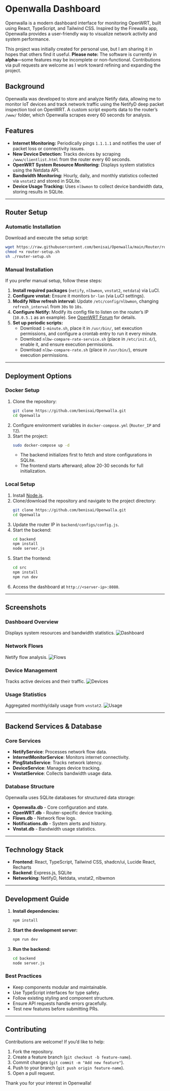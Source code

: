 # Openwalla Dashboard

Openwalla is a modern dashboard interface for monitoring OpenWRT, built using React, TypeScript, and Tailwind CSS. Inspired by the Firewalla app, Openwalla provides a user-friendly way to visualize network activity and system performance.

This project was initially created for personal use, but I am sharing it in hopes that others find it useful. **Please note:** The software is currently in **alpha**—some features may be incomplete or non-functional. Contributions via pull requests are welcome as I work toward refining and expanding the project.

## Background
Openwalla was developed to store and analyze Netify data, allowing me to monitor IoT devices and track network traffic using the NetifyD deep packet inspection tool on OpenWRT. A custom script exports data to the router’s `/www/` folder, which Openwalla scrapes every 60 seconds for analysis.

## Features
- **Internet Monitoring:** Periodically pings `1.1.1.1` and notifies the user of packet loss or connectivity issues.
- **New Device Detection:** Tracks devices by scraping `/www/clientlist.html` from the router every 60 seconds.
- **OpenWRT System Resource Monitoring:** Displays system statistics using the Netdata API.
- **Bandwidth Monitoring:** Hourly, daily, and monthly statistics collected via `vnstat2` and stored in SQLite.
- **Device Usage Tracking:** Uses `nlbwmon` to collect device bandwidth data, storing results in SQLite.

---

## Router Setup

### Automatic Installation
Download and execute the setup script:
```bash
wget https://raw.githubusercontent.com/benisai/Openwalla/main/Router/router-setup.sh
chmod +x router-setup.sh
sh ./router-setup.sh
```

### Manual Installation
If you prefer manual setup, follow these steps:
1. **Install required packages** (`netify`, `nlbwmon`, `vnstat2`, `netdata`) via LuCI.
2. **Configure vnstat:** Ensure it monitors `br-lan` (via LuCI settings).
3. **Modify Nlbw refresh interval:** Update `/etc/config/nlbwmon`, changing `refresh_interval` from `30s` to `10s`.
4. **Configure Netify:** Modify its config file to listen on the router’s IP (`10.0.5.1` as an example). See [OpenWRT Forum](https://forum.openwrt.org/t/open-source-dpi-and-network-intelligence-engine-beta/52994) for details.
5. **Set up periodic scripts:**
   - Download `1-minute.sh`, place it in `/usr/bin/`, set execution permissions, and configure a crontab entry to run it every minute.
   - Download `nlbw-compare-rate-service.sh` (place in `/etc/init.d/`), enable it, and ensure execution permissions.
   - Download `nlbw-compare-rate.sh` (place in `/usr/bin/`), ensure execution permissions.

---

## Deployment Options

### Docker Setup
1. Clone the repository:
   ```bash
   git clone https://github.com/benisai/Openwalla.git
   cd Openwalla
   ```
2. Configure environment variables in `docker-compose.yml` (`Router_IP` and `TZ`).
3. Start the project:
   ```bash
   sudo docker-compose up -d
   ```
   - The backend initializes first to fetch and store configurations in SQLite.
   - The frontend starts afterward; allow 20-30 seconds for full initialization.

### Local Setup
1. Install [Node.js](https://nodejs.org/en/download).
2. Clone/download the repository and navigate to the project directory:
   ```bash
   git clone https://github.com/benisai/Openwalla.git
   cd Openwalla
   ```
3. Update the router IP in `backend/configs/config.js`.
4. Start the backend:
   ```bash
   cd backend
   npm install
   node server.js
   ```
5. Start the frontend:
   ```bash
   cd src
   npm install
   npm run dev
   ```
6. Access the dashboard at `http://<server-ip>:8080`.

---

## Screenshots
### Dashboard Overview
Displays system resources and bandwidth statistics.
![Dashboard](https://github.com/user-attachments/assets/bacc4e74-aa46-4d18-bda6-a72bb1107620)

### Network Flows
Netify flow analysis.
![Flows](https://github.com/user-attachments/assets/b4356288-4364-464d-8a91-fce4e2931217)

### Device Management
Tracks active devices and their traffic.
![Devices](https://github.com/user-attachments/assets/6ce0e54b-258d-42db-a52d-d1c3307f2479)

### Usage Statistics
Aggregated monthly/daily usage from `vnstat2`.
![Usage](https://github.com/user-attachments/assets/90322cfd-4dea-4f01-a634-42dd09cefe2c)

---

## Backend Services & Database

### Core Services
- **NetifyService**: Processes network flow data.
- **InternetMonitorService**: Monitors internet connectivity.
- **PingStatsService**: Tracks network latency.
- **DeviceService**: Manages device tracking.
- **VnstatService**: Collects bandwidth usage data.

### Database Structure
Openwalla uses SQLite databases for structured data storage:
- **Openwalla.db** - Core configuration and state.
- **OpenWRT.db** - Router-specific device tracking.
- **Flows.db** - Network flow logs.
- **Notifications.db** - System alerts and history.
- **Vnstat.db** - Bandwidth usage statistics.

---

## Technology Stack
- **Frontend**: React, TypeScript, Tailwind CSS, shadcn/ui, Lucide React, Recharts
- **Backend**: Express.js, SQLite
- **Networking**: NetifyD, Netdata, vnstat2, nlbwmon

---

## Development Guide
1. **Install dependencies:**
   ```bash
   npm install
   ```
2. **Start the development server:**
   ```bash
   npm run dev
   ```
3. **Run the backend:**
   ```bash
   cd backend
   node server.js
   ```

### Best Practices
- Keep components modular and maintainable.
- Use TypeScript interfaces for type safety.
- Follow existing styling and component structure.
- Ensure API requests handle errors gracefully.
- Test new features before submitting PRs.

---

## Contributing
Contributions are welcome! If you’d like to help:
1. Fork the repository.
2. Create a feature branch (`git checkout -b feature-name`).
3. Commit changes (`git commit -m "Add new feature"`).
4. Push to your branch (`git push origin feature-name`).
5. Open a pull request.

Thank you for your interest in Openwalla!

